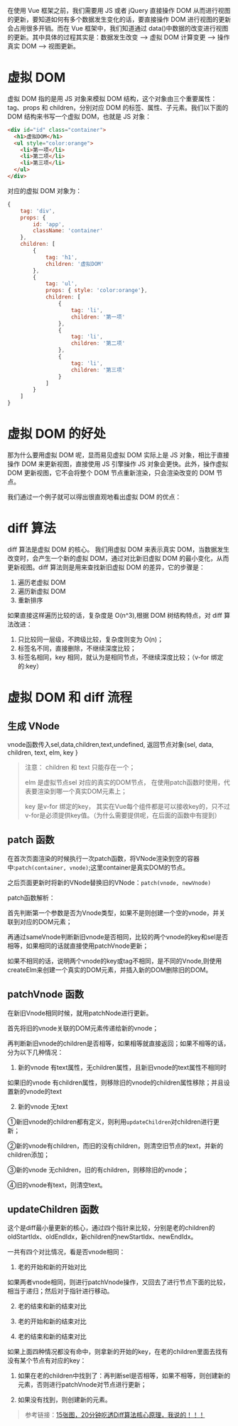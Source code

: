在使用 Vue 框架之前，我们需要用 JS 或者 jQuery 直接操作 DOM 从而进行视图的更新，要知道如何有多个数据发生变化的话，要直接操作 DOM 进行视图的更新会占用很多开销。而在 Vue 框架中，我们知道通过 data()中数据的改变进行视图的更新。其中具体的过程其实是：数据发生改变 --> 虚拟 DOM 计算变更 --> 操作真实 DOM --> 视图更新。

# 虚拟 DOM

虚拟 DOM 指的是用 JS 对象来模拟 DOM 结构，这个对象由三个重要属性：tag、props 和 children，分别对应 DOM 的标签、属性、子元素。我们以下面的 DOM 结构来书写一个虚拟 DOM，也就是 JS 对象：

```html
<div id="id" class="container">
  <h1>虚拟DOM</h1>
  <ul style="color:orange">
    <li>第一项</li>
    <li>第二项</li>
    <li>第三项</li>
  </ul>
</div>
```

对应的虚拟 DOM 对象为：

```js
{
    tag: 'div',
    props: {
        id: 'app',
        className: 'container'
    },
    children: [
        {
            tag: 'h1',
            children: '虚拟DOM'
        },
        {
            tag: 'ul',
            props: { style: 'color:orange'},
            children: [
                {
                    tag: 'li',
                    children: '第一项'
                },
                {
                    tag: 'li',
                    children: '第二项'
                },
                {
                    tag: 'li',
                    children: '第三项'
                }
            ]
        }
    ]
}
```

# 虚拟 DOM 的好处

那为什么要用虚拟 DOM 呢，显而易见虚拟 DOM 实际上是 JS 对象，相比于直接操作 DOM 来更新视图，直接使用 JS 引擎操作 JS 对象会更快。此外，操作虚拟 DOM 更新视图，它不会将整个 DOM 节点重新渲染，只会渲染改变的 DOM 节点。

我们通过一个例子就可以得出很直观地看出虚拟 DOM 的优点：

# diff 算法

diff 算法是虚拟 DOM 的核心。 我们用虚拟 DOM 来表示真实 DOM，当数据发生改变时，会产生一个新的虚拟 DOM，通过对比新旧虚拟 DOM 的最小变化，从而更新视图。diff 算法则是用来查找新旧虚拟 DOM 的差异，它的步骤是：

1. 遍历老虚拟 DOM
2. 遍历新虚拟 DOM
3. 重新排序

如果直接这样遍历比较的话，复杂度是 O(n^3),根据 DOM 树结构特点，对 diff 算法改进：

1. 只比较同一层级，不跨级比较，复杂度则变为 O(n)；
2. 标签名不同，直接删除，不继续深度比较；
3. 标签名相同，key 相同，就认为是相同节点，不继续深度比较；（v-for 绑定的:key）

# 虚拟 DOM 和 diff 流程

## 生成 VNode

vnode函数传入sel,data,children,text,undefined, 返回节点对象{sel, data, children, text, elm, key }

> 注意： 
> children 和 text 只能存在一个；
> 
> elm 是虚拟节点sel 对应的真实的DOM节点， 在使用patch函数时使用，代表要渲染到哪一个真实DOM元素上；
> 
> key 是v-for 绑定的key， 其实在Vue每个组件都是可以接收key的，只不过v-for是必须提供key值。（为什么需要提供呢，在后面的函数中有提到）

## patch 函数

在首次页面渲染的时候执行一次patch函数，将VNode渲染到空的容器中:`patch(container, vnode)`;这里container是真实DOM的节点。

之后页面更新时将新的VNode替换旧的VNode：`patch(vnode, newVnode)`

patch函数解析：

首先判断第一个参数是否为Vnode类型，如果不是则创建一个空的vnode，并关联到对应的DOM元素；

再通过sameVnode判断新旧vnode是否相同，比较的两个vnode的key和sel是否相等，如果相同的话就直接使用patchVnode更新；

如果不相同的话，说明两个vnode的key或tag不相同，是不同的Vnode,则使用createElm来创建一个真实的DOM元素，并插入新的DOM删除旧的DOM。


## patchVnode 函数

在新旧Vnode相同时候，就用patchNode进行更新。

首先将旧的vnode关联的DOM元素传递给新的vnode；

再判断新旧vnode的children是否相等，如果相等就直接返回；如果不相等的话，分为以下几种情况：

1. 新的vnode 有text属性，无children属性，且新旧vnode的text属性不相同时

如果旧的vnode 有children属性，则移除旧的vnode的children属性移除；并且设置新的vnode的text

2. 新的vnode 无text

①新旧vnode的children都有定义，则利用`updateChildren`对children进行更新；

②新的vnode有children，而旧的没有children，则清空旧节点的text，并新的children添加；

③新的vnode 无children，旧的有children，则移除旧的vnode；

④旧的vnode有text，则清空text。


## updateChildren 函数

这个是diff最小量更新的核心，通过四个指针来比较，分别是老的children的oldStartIdx、oldEndIdx，新children的newStartIdx、newEndIdx。

一共有四个对比情况，看是否vnode相同：

1. 老的开始和新的开始对比

如果两者vnode相同，则进行patchVnode操作，又回去了进行节点下面的比较，相当于递归；然后对于指针进行移动。

2. 老的结束和新的结束对比

3. 老的开始和新的结束对比

4. 老的结束和新的结束对比


如果上面四种情况都没有命中，则拿新的开始的key，在老的children里面去找有没有某个节点有对应的key：

1. 如果在老的children中找到了：再判断sel是否相等，如果不相等，则创建新的元素，否则进行patchVnode对节点进行更新；

2. 如果没有找到，则创建新的元素。



> 参考链接：<a href="https://juejin.cn/post/6994959998283907102">15张图，20分钟吃透Diff算法核心原理，我说的！！！</a>

 